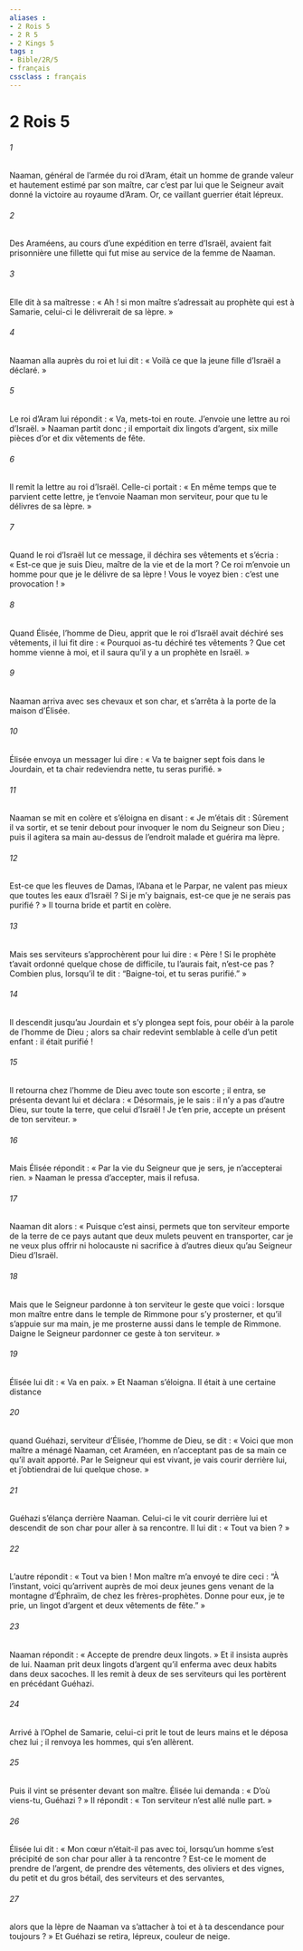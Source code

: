 ```yaml
---
aliases : 
- 2 Rois 5
- 2 R 5
- 2 Kings 5
tags : 
- Bible/2R/5
- français
cssclass : français
---
```


# 2 Rois 5

###### 1
Naaman, général de l’armée du roi d’Aram, était un homme de grande valeur et hautement estimé par son maître, car c’est par lui que le Seigneur avait donné la victoire au royaume d’Aram. Or, ce vaillant guerrier était lépreux.
###### 2
Des Araméens, au cours d’une expédition en terre d’Israël, avaient fait prisonnière une fillette qui fut mise au service de la femme de Naaman.
###### 3
Elle dit à sa maîtresse : « Ah ! si mon maître s’adressait au prophète qui est à Samarie, celui-ci le délivrerait de sa lèpre. »
###### 4
Naaman alla auprès du roi et lui dit : « Voilà ce que la jeune fille d’Israël a déclaré. »
###### 5
Le roi d’Aram lui répondit : « Va, mets-toi en route. J’envoie une lettre au roi d’Israël. » Naaman partit donc ; il emportait dix lingots d’argent, six mille pièces d’or et dix vêtements de fête.
###### 6
Il remit la lettre au roi d’Israël. Celle-ci portait : « En même temps que te parvient cette lettre, je t’envoie Naaman mon serviteur, pour que tu le délivres de sa lèpre. »
###### 7
Quand le roi d’Israël lut ce message, il déchira ses vêtements et s’écria : « Est-ce que je suis Dieu, maître de la vie et de la mort ? Ce roi m’envoie un homme pour que je le délivre de sa lèpre ! Vous le voyez bien : c’est une provocation ! »
###### 8
Quand Élisée, l’homme de Dieu, apprit que le roi d’Israël avait déchiré ses vêtements, il lui fit dire : « Pourquoi as-tu déchiré tes vêtements ? Que cet homme vienne à moi, et il saura qu’il y a un prophète en Israël. »
###### 9
Naaman arriva avec ses chevaux et son char, et s’arrêta à la porte de la maison d’Élisée.
###### 10
Élisée envoya un messager lui dire : « Va te baigner sept fois dans le Jourdain, et ta chair redeviendra nette, tu seras purifié. »
###### 11
Naaman se mit en colère et s’éloigna en disant : « Je m’étais dit : Sûrement il va sortir, et se tenir debout pour invoquer le nom du Seigneur son Dieu ; puis il agitera sa main au-dessus de l’endroit malade et guérira ma lèpre.
###### 12
Est-ce que les fleuves de Damas, l’Abana et le Parpar, ne valent pas mieux que toutes les eaux d’Israël ? Si je m’y baignais, est-ce que je ne serais pas purifié ? » Il tourna bride et partit en colère.
###### 13
Mais ses serviteurs s’approchèrent pour lui dire : « Père ! Si le prophète t’avait ordonné quelque chose de difficile, tu l’aurais fait, n’est-ce pas ? Combien plus, lorsqu’il te dit : “Baigne-toi, et tu seras purifié.” »
###### 14
Il descendit jusqu’au Jourdain et s’y plongea sept fois, pour obéir à la parole de l’homme de Dieu ; alors sa chair redevint semblable à celle d’un petit enfant : il était purifié !
###### 15
Il retourna chez l’homme de Dieu avec toute son escorte ; il entra, se présenta devant lui et déclara : « Désormais, je le sais : il n’y a pas d’autre Dieu, sur toute la terre, que celui d’Israël ! Je t’en prie, accepte un présent de ton serviteur. »
###### 16
Mais Élisée répondit : « Par la vie du Seigneur que je sers, je n’accepterai rien. » Naaman le pressa d’accepter, mais il refusa.
###### 17
Naaman dit alors : « Puisque c’est ainsi, permets que ton serviteur emporte de la terre de ce pays autant que deux mulets peuvent en transporter, car je ne veux plus offrir ni holocauste ni sacrifice à d’autres dieux qu’au Seigneur Dieu d’Israël.
###### 18
Mais que le Seigneur pardonne à ton serviteur le geste que voici : lorsque mon maître entre dans le temple de Rimmone pour s’y prosterner, et qu’il s’appuie sur ma main, je me prosterne aussi dans le temple de Rimmone. Daigne le Seigneur pardonner ce geste à ton serviteur. »
###### 19
Élisée lui dit : « Va en paix. » Et Naaman s’éloigna.
Il était à une certaine distance
###### 20
quand Guéhazi, serviteur d’Élisée, l’homme de Dieu, se dit : « Voici que mon maître a ménagé Naaman, cet Araméen, en n’acceptant pas de sa main ce qu’il avait apporté. Par le Seigneur qui est vivant, je vais courir derrière lui, et j’obtiendrai de lui quelque chose. »
###### 21
Guéhazi s’élança derrière Naaman. Celui-ci le vit courir derrière lui et descendit de son char pour aller à sa rencontre. Il lui dit : « Tout va bien ? »
###### 22
L’autre répondit : « Tout va bien ! Mon maître m’a envoyé te dire ceci : “À l’instant, voici qu’arrivent auprès de moi deux jeunes gens venant de la montagne d’Éphraïm, de chez les frères-prophètes. Donne pour eux, je te prie, un lingot d’argent et deux vêtements de fête.” »
###### 23
Naaman répondit : « Accepte de prendre deux lingots. » Et il insista auprès de lui. Naaman prit deux lingots d’argent qu’il enferma avec deux habits dans deux sacoches. Il les remit à deux de ses serviteurs qui les portèrent en précédant Guéhazi.
###### 24
Arrivé à l’Ophel de Samarie, celui-ci prit le tout de leurs mains et le déposa chez lui ; il renvoya les hommes, qui s’en allèrent.
###### 25
Puis il vint se présenter devant son maître. Élisée lui demanda : « D’où viens-tu, Guéhazi ? » Il répondit : « Ton serviteur n’est allé nulle part. »
###### 26
Élisée lui dit : « Mon cœur n’était-il pas avec toi, lorsqu’un homme s’est précipité de son char pour aller à ta rencontre ? Est-ce le moment de prendre de l’argent, de prendre des vêtements, des oliviers et des vignes, du petit et du gros bétail, des serviteurs et des servantes,
###### 27
alors que la lèpre de Naaman va s’attacher à toi et à ta descendance pour toujours ? » Et Guéhazi se retira, lépreux, couleur de neige.
